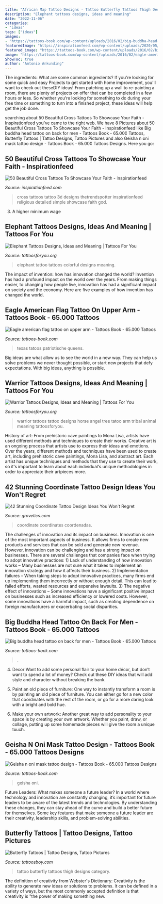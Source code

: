 ```yaml
---
title: "African Map Tattoo Designs - Tattoo Butterfly Tattoos Thigh Designs Category"
description: "Elephant tattoos designs, ideas and meaning"
date: "2022-11-06"
categories:
- "ideas"
tags: ["ideas"]
images:
- "https://tattoos-book.com/wp-content/uploads/2016/02/big-buddha-head-tattoo-on-back-for-men.jpg"
featuredImage: "https://inspirationfeed.com/wp-content/uploads/2020/05/cross-tattoos-12.jpg"
featured_image: "https://tattoos-book.com/wp-content/uploads/2016/02/big-buddha-head-tattoo-on-back-for-men.jpg"
image: "https://tattoos-book.com/wp-content/uploads/2016/02/eagle-american-flag-tattoo-on-upper-arm.jpg"
ShowToc: true
author: "Antonio Ankunding"
---
```



The ingredients: What are some common ingredients?
If you're looking for some quick and easy Projects to get started with home improvement, you'll want to check out theseDIY ideas! From patching up a wall to re-painting a room, there are plenty of projects on offer that can be completed in a few hours or less. So whether you're looking for something to do during your free time or something to turn into a finished project, these ideas will help get the job done.

	

		
searching about 50 Beautiful Cross Tattoos To Showcase Your Faith - Inspirationfeed you've came to the right web. We have 8 Pictures about 50 Beautiful Cross Tattoos To Showcase Your Faith - Inspirationfeed like Big buddha head tattoo on back for men - Tattoos Book - 65.000 Tattoos, Butterfly Tattoos | Tattoo Designs, Tattoo Pictures and also Geisha n oni mask tattoo design - Tattoos Book - 65.000 Tattoos Designs. Here you go:
		
    
## 50 Beautiful Cross Tattoos To Showcase Your Faith - Inspirationfeed

<img loading=lazy src="https://inspirationfeed.com/wp-content/uploads/2020/05/cross-tattoos-12.jpg" onerror="this.onerror=null;this.src='https://tse1.mm.bing.net/th?id=OIP.tfOgwXFwlFZ7V99vWjy1ZgAAAA&amp;pid=15.1';" alt="50 Beautiful Cross Tattoos To Showcase Your Faith - Inspirationfeed">

_Source: inspirationfeed.com_

>cross tattoos tattoo 3d designs thetrendspotter inspirationfeed religious detailed simple showcase faith god. 

	

3. A higher minimum wage

    
## Elephant Tattoos Designs, Ideas And Meaning | Tattoos For You

<img loading=lazy src="http://www.tattoosforyou.org/wp-content/uploads/2013/09/Colorful-Elephant-Tattoo.jpg" onerror="this.onerror=null;this.src='https://tse3.mm.bing.net/th?id=OIP.L8mkqJMwuuzKVTq-O1jdzQHaLH&amp;pid=15.1';" alt="Elephant Tattoos Designs, Ideas and Meaning | Tattoos For You">

_Source: tattoosforyou.org_

>elephant tattoo tattoos colorful designs meaning. 

	

The impact of invention: how has innovation changed the world?
Invention has had a profound impact on the world over the years. From making things easier, to changing how people live, innovation has had a significant impact on society and the economy. Here are five examples of how invention has changed the world.

    
## Eagle American Flag Tattoo On Upper Arm - Tattoos Book - 65.000 Tattoos

<img loading=lazy src="https://tattoos-book.com/wp-content/uploads/2016/02/eagle-american-flag-tattoo-on-upper-arm.jpg" onerror="this.onerror=null;this.src='https://tse4.mm.bing.net/th?id=OIP.-97YnsOqL9NSTlKydssGaQHaO7&amp;pid=15.1';" alt="Eagle american flag tattoo on upper arm - Tattoos Book - 65.000 Tattoos">

_Source: tattoos-book.com_

>texas tatoos patriotische queens. 

	

Big ideas are what allow us to see the world in a new way. They can help us solve problems we never thought possible, or start new projects that defy expectations. With big ideas, anything is possible.

    
## Warrior Tattoos Designs, Ideas And Meaning | Tattoos For You

<img loading=lazy src="http://www.tattoosforyou.org/wp-content/uploads/2016/05/Tattoo-Warrior.jpg" onerror="this.onerror=null;this.src='https://tse1.mm.bing.net/th?id=OIP.lHZ0id_d0uW6NQKktXUxqgHaJ3&amp;pid=15.1';" alt="Warrior Tattoos Designs, Ideas and Meaning | Tattoos For You">

_Source: tattoosforyou.org_

>warrior tattoos tattoo designs horse angel tree tatoo arm tribal animal meaning tattoosforyou. 

	

History of art: From prehistoric cave paintings to Mona Lisa, artists have used different methods and techniques to create their works.
Creative art is an ongoing process that artists use to express their ideas and emotions. Over the years, different methods and techniques have been used to create art, including prehistoric cave paintings, Mona Lisa, and abstract art. Each artist has unique techniques and methods that they use to create their work, so it's important to learn about each individual's unique methodologies in order to appreciate their artpieces more.

    
## 42 Stunning Coordinate Tattoo Design Ideas You Won&#039;t Regret

<img loading=lazy src="https://www.gravetics.com/wp-content/uploads/2017/03/A-simple-design-that-fits-right-on-the-ankle..jpg" onerror="this.onerror=null;this.src='https://tse3.mm.bing.net/th?id=OIP.1UgN8K2JFs6W4WkjFttvOAHaJ4&amp;pid=15.1';" alt="42 Stunning Coordinate Tattoo Design Ideas You Won&#039;t Regret">

_Source: gravetics.com_

>coordinate coordinates coordenadas. 

	

The challenges of innovation and its impact on business.
Innovation is one of the most important aspects of business. It allows firms to create new products and services that can be sold and generate new revenue. However, innovation can be challenging and has a strong impact on businesses. There are several challenges that companies face when trying to adopt innovative practices: 1) Lack of understanding of how innovation works – Many businesses are not sure what it takes to implement an innovation strategy and how it affects their business. 2) Implementation failures – When taking steps to adopt innovative practices, many firms end up implementing them incorrectly or without enough detail. This can lead to failed efforts, wasted resources and expensive lawsuits. 3) The negative effect of innovations – Some innovations have a significant positive impact on businesses such as increased efficiency or lowered costs. However, some innovations have a harmful impact, such as creating dependence on foreign manufacturers or exacerbating social disparities.

    
## Big Buddha Head Tattoo On Back For Men - Tattoos Book - 65.000 Tattoos

<img loading=lazy src="https://tattoos-book.com/wp-content/uploads/2016/02/big-buddha-head-tattoo-on-back-for-men.jpg" onerror="this.onerror=null;this.src='https://tse1.mm.bing.net/th?id=OIP.Jw65IsSwe_nIcdjS-FnGEwHaLG&amp;pid=15.1';" alt="Big buddha head tattoo on back for men - Tattoos Book - 65.000 Tattoos">

_Source: tattoos-book.com_

>. 

	

4. Decor
Want to add some personal flair to your home décor, but don’t want to spend a lot of money? Check out these DIY ideas that will add style and character without breaking the bank.
1. Paint an old piece of furniture: One way to instantly transform a room is by painting an old piece of furniture. You can either go for a new color that coordinates with the rest of the room, or go for a more daring look with a bright and bold hue.

2. Make your own artwork: Another great way to add personality to your space is by creating your own artwork. Whether you paint, draw, or collage, putting up some homemade pieces will give the room a unique touch.


    
## Geisha N Oni Mask Tattoo Design - Tattoos Book - 65.000 Tattoos Designs

<img loading=lazy src="https://tattoos-book.com/wp-content/uploads/2016/02/geisha-n-oni-mask-tattoo-design.jpg" onerror="this.onerror=null;this.src='https://tse4.mm.bing.net/th?id=OIP.fcmn1p7wUQrNuBPwekPQ-QHaN2&amp;pid=15.1';" alt="Geisha n oni mask tattoo design - Tattoos Book - 65.000 Tattoos Designs">

_Source: tattoos-book.com_

>geisha oni. 

	

Future Leaders: What makes someone a future leader?
In a world where technology and innovation are constantly changing, it’s important for future leaders to be aware of the latest trends and technologies. By understanding these changes, they can stay ahead of the curve and build a better future for themselves. Some key features that make someone a future leader are their creativity, leadership skills, and problem-solving abilities.

    
## Butterfly Tattoos | Tattoo Designs, Tattoo Pictures

<img loading=lazy src="http://www.tattoosboy.com/wp-content/uploads/2016/04/Butterfly-Tattoo-Design-On-Thigh-TB1025.jpg" onerror="this.onerror=null;this.src='https://tse1.mm.bing.net/th?id=OIP.FED-Q9GWIEUQRBuO44eDbgHaMX&amp;pid=15.1';" alt="Butterfly Tattoos | Tattoo Designs, Tattoo Pictures">

_Source: tattoosboy.com_

>tattoo butterfly tattoos thigh designs category. 

	

The definition of creativity from Webster's Dictionary:
Creativity is the ability to generate new ideas or solutions to problems. It can be defined in a variety of ways, but the most commonly accepted definition is that creativity is "the power of making something new.

